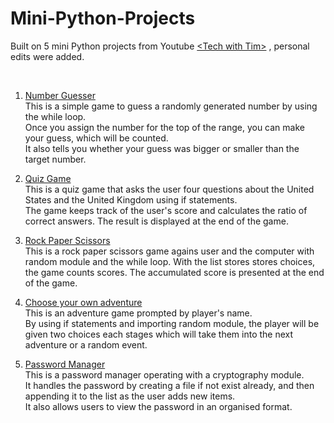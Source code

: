 # Mini-Python-Projects
Built on 5 mini Python projects from  Youtube [&lt;Tech with Tim>](https://www.youtube.com/watch?v=DLn3jOsNRVE)  ,
personal edits were added.

<br>  

1. [Number Guesser](https://github.com/areumhan0423/Mini-Python-Projects/blob/main/Number%20Guesser.py)  
This is a simple game to guess a randomly generated number by using the while loop.  
Once you assign the number for the top of the range, you can make your guess, which will be counted.  
It also tells you whether your guess was bigger or smaller than the target number.  

2. [Quiz Game](https://github.com/areumhan0423/Mini-Python-Projects/blob/main/Quiz%20Game.py)  
This is a quiz game that asks the user four questions about the United States and the United Kingdom using if statements.  
The game keeps track of the user's score and calculates the ratio of correct answers. The result is displayed at the end of the game.  

3. [Rock Paper Scissors](https://github.com/areumhan0423/Mini-Python-Projects/blob/main/Rock%20Paper%20Scissors.py)  
This is a rock paper scissors game agains user and the computer with random module and the while loop. 
With the list stores stores choices, the game counts scores.
The accumulated score is presented at the end of the game. 

4. [Choose your own adventure](https://github.com/areumhan0423/Mini-Python-Projects/blob/main/Choose%20your%20own%20adventure.py)  
This is an adventure game prompted by player's name.   
By using if statements and importing random module, the player will be given two choices each stages which will take them into the next adventure or a random event. 

5. [Password Manager](https://github.com/areumhan0423/Mini-Python-Projects/blob/main/Password%20Manager.py)   
This is a password manager operating with a cryptography module.  
It handles the password by creating a file if not exist already, and then appending it to the list as the user adds new items.  
It also allows users to view the password in an organised format.  
